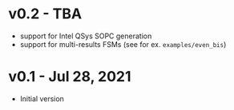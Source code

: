 # v0.2 - TBA

- support for Intel QSys SOPC generation 
- support for multi-results FSMs (see for ex. `examples/even_bis`)

# v0.1 - Jul 28, 2021

- Initial version
